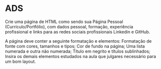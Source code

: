 # ADS
Crie uma página de HTML como sendo sua Página Pessoal (Currículo/Portfólio), com dados pessoal, formação, experiência profissional e links para as redes sociais profissionais Linkedin e GitHub. 

A página deve conter a seguinte formatação e elementos:
Formatação de fonte com cores, tamanhos e  tipos;
Cor de fundo na página;
Uma lista numerada e outra não numerada;
Título em negrito e títulos sublinhados;
Insira os demais elementos estudados na aula que julgares necessário para um bom layout.

